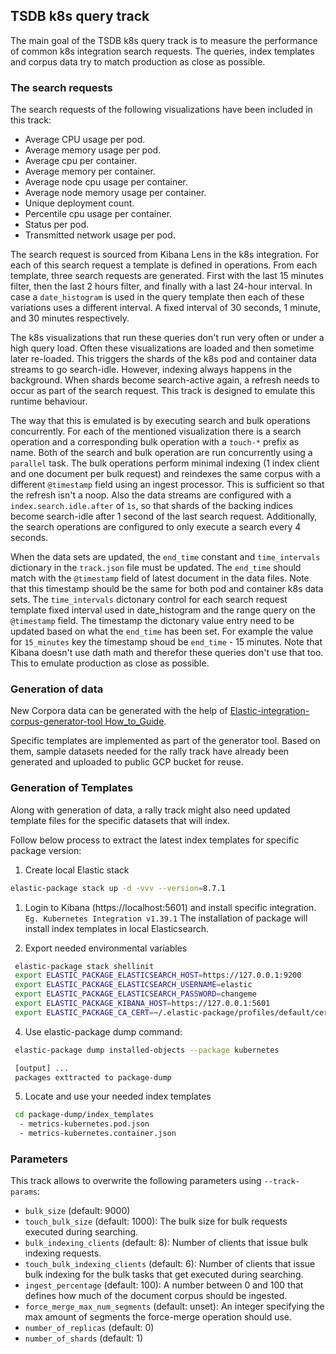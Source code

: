 ## TSDB k8s query track

The main goal of the TSDB k8s query track is to measure the performance of common k8s integration search requests.
The queries, index templates and corpus data try to match production as close as possible.

### The search requests

The search requests of the following visualizations have been included in this track:
* Average CPU usage per pod.
* Average memory usage per pod.
* Average cpu per container.
* Average memory per container.
* Average node cpu usage per container.
* Average node memory usage per container.
* Unique deployment count.
* Percentile cpu usage per container.
* Status per pod.
* Transmitted network usage per pod.

The search request is sourced from Kibana Lens in the k8s integration. For each of this search request a template is defined in operations.
From each template, three search requests are generated. First with the last 15 minutes filter, then the last 2 hours filter, and finally with a last 24-hour interval. In case a `date_histogram` is used in the query template then each of these variations uses a different interval. A fixed interval of 30 seconds, 1 minute, and 30 minutes respectively.

The k8s visualizations that run these queries don't run very often or under a high query load.
Often these visualizations are loaded and then sometime later re-loaded. This triggers the shards of the k8s pod and container data streams to go search-idle. However, indexing always happens in the background. When shards become search-active again, a refresh needs to occur as part of the search request. This track is designed to emulate this runtime behaviour.

The way that this is emulated is by executing search and bulk operations concurrently. For each of the mentioned visualization there is a search operation and a corresponding bulk operation with a `touch-*` prefix as name. Both of the search and bulk operation are run concurrently using a `parallel` task. The bulk operations perform minimal indexing (1 index client and one document per bulk request) and reindexes the same corpus with a different `@timestamp` field using an ingest processor. This is sufficient so that the refresh isn't a noop. Also the data streams are configured with a `index.search.idle.after` of `1s`, so that shards of the backing indices become search-idle after 1 second of the last search request. Additionally, the search operations are configured to only execute a search every 4 seconds.

When the data sets are updated, the `end_time` constant and `time_intervals` dictionary in the `track.json` file must be updated.
The `end_time` should match with the `@timestamp` field of latest document in the data files. Note that this timestamp should be the same for both pod and container k8s data sets.
The `time_intervals` dictonary control for each search request template fixed interval used in date_histogram and the range query on the `@timestamp` field.
The timestamp the dictonary value entry need to be updated based on what the `end_time` has been set. For example the value for `15_minutes` key the timestamp shoud be `end_time` - 15 minutes. Note that Kibana doesn't use dath math and therefor these queries don't use that too. This to emulate production as close as possible.

### Generation of data

New Corpora data can be generated with the help of [Elastic-integration-corpus-generator-tool How_to_Guide](https://github.com/elastic/observability-dev/blob/main/docs/infraobs/cloudnative-monitoring/dev-docs/elastic-generator-tool-with-rally.md).

Specific templates are implemented as part of the generator tool. Based on them, sample datasets needed for the rally track have already been generated and uploaded to public GCP bucket for reuse.

### Generation of Templates

Along with generation of data, a rally track might also need updated template files for the specific datasets that will index.

Follow below process to extract the latest index templates for specific package version:

1. Create local Elastic stack

```bash
elastic-package stack up -d -vvv --version=8.7.1
```

1. Login to Kibana (https://localhost:5601) and install specific integration. `Eg. Kubernetes Integration v1.39.1`
   The installation of package will install index templates in local Elasticsearch.

2. Export needed environmental variables

```bash
 elastic-package stack shellinit
 export ELASTIC_PACKAGE_ELASTICSEARCH_HOST=https://127.0.0.1:9200
 export ELASTIC_PACKAGE_ELASTICSEARCH_USERNAME=elastic
 export ELASTIC_PACKAGE_ELASTICSEARCH_PASSWORD=changeme
 export ELASTIC_PACKAGE_KIBANA_HOST=https://127.0.0.1:5601
 export ELASTIC_PACKAGE_CA_CERT=~/.elastic-package/profiles/default/certs/ca-cert.pem
 ```

 4. Use elastic-package dump command:

```bash
 elastic-package dump installed-objects --package kubernetes

 [output] ...
 packages exttracted to package-dump
 ```

5. Locate and use your needed index templates

```bash
 cd package-dump/index_templates
  - metrics-kubernetes.pod.json
  - metrics-kubernetes.container.json 
```

### Parameters

This track allows to overwrite the following parameters using `--track-params`:

* `bulk_size` (default: 9000)
* `touch_bulk_size` (default: 1000): The bulk size for bulk requests executed during searching.
* `bulk_indexing_clients` (default: 8): Number of clients that issue bulk indexing requests.
* `touch_bulk_indexing_clients` (default: 6): Number of clients that issue bulk indexing for the bulk tasks that get executed during searching.
* `ingest_percentage` (default: 100): A number between 0 and 100 that defines how much of the document corpus should be ingested.
* `force_merge_max_num_segments` (default: unset): An integer specifying the max amount of segments the force-merge operation should use.
* `number_of_replicas` (default: 0)
* `number_of_shards` (default: 1)
